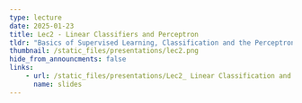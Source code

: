```yaml
---
type: lecture
date: 2025-01-23
title: Lec2 - Linear Classifiers and Perceptron
tldr: "Basics of Supervised Learning, Classification and the Perceptron Algorithm"
thumbnail: /static_files/presentations/lec2.png
hide_from_announcments: false
links:
    - url: /static_files/presentations/Lec2_ Linear Classification and Perceptron.pdf
      name: slides
---
```

